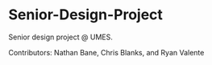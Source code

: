 # Senior-Design-Project
Senior design project @ UMES.

Contributors:
Nathan Bane, Chris Blanks, and Ryan Valente
